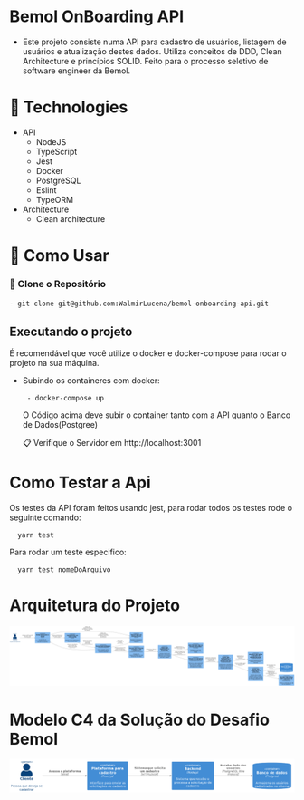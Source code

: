 # Bemol OnBoarding API

- Este projeto consiste numa API para cadastro de usuários, listagem de usuários e atualização destes dados. Utiliza conceitos de DDD, Clean Architecture e princípios SOLID. Feito para o processo seletivo de software engineer da Bemol.

# 🧰 Technologies

- API
  - NodeJS
  - TypeScript
  - Jest
  - Docker
  - PostgreSQL
  - Eslint
  - TypeORM
- Architecture
  - Clean architecture

# 🚀 Como Usar

### 💾 Clone o Repositório

```
- git clone git@github.com:WalmirLucena/bemol-onboarding-api.git
```

## Executando o projeto

É recomendável que você utilize o docker e docker-compose para rodar o projeto na sua máquina.

- Subindo os containeres com docker:

  ```
   - docker-compose up
  ```

  O Código acima deve subir o container tanto com a API quanto o Banco de Dados(Postgree)

  📋 Verifique o Servidor em http://localhost:3001

# Como Testar a Api

Os testes da API foram feitos usando jest, para rodar todos os testes rode o seguinte comando:

```
  yarn test
```

Para rodar um teste especifico:

```
  yarn test nomeDoArquivo
```

# Arquitetura do Projeto

![Arquitetura](assets/ArchitectureUML.png)

# Modelo C4 da Solução do Desafio Bemol

![Modelo](assets/UML.PNG)
